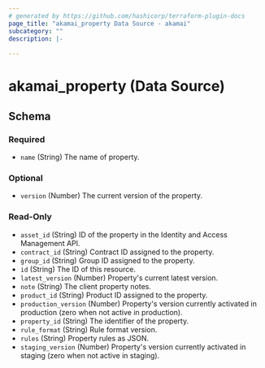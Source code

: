 ```yaml
---
# generated by https://github.com/hashicorp/terraform-plugin-docs
page_title: "akamai_property Data Source - akamai"
subcategory: ""
description: |-
  
---
```


# akamai_property (Data Source)





<!-- schema generated by tfplugindocs -->
## Schema

### Required

- `name` (String) The name of property.

### Optional

- `version` (Number) The current version of the property.

### Read-Only

- `asset_id` (String) ID of the property in the Identity and Access Management API.
- `contract_id` (String) Contract ID assigned to the property.
- `group_id` (String) Group ID assigned to the property.
- `id` (String) The ID of this resource.
- `latest_version` (Number) Property's current latest version.
- `note` (String) The client property notes.
- `product_id` (String) Product ID assigned to the property.
- `production_version` (Number) Property's version currently activated in production (zero when not active in production).
- `property_id` (String) The identifier of the property.
- `rule_format` (String) Rule format version.
- `rules` (String) Property rules as JSON.
- `staging_version` (Number) Property's version currently activated in staging (zero when not active in staging).
